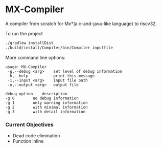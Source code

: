 # MX-Compiler
A compiler from scratch for Mx*(a c-and-java-like language)
to riscv32.

To run the project
```bash
./gradlew installDist
./build/install/Compiler/bin/Compiler inputfile
```
More command line options:

    usage: MX-Compiler
     -g,--debug <arg>    set level of debug information
     -h,--help           print this message
     -i,--input <arg>    input file path
     -o,--output <arg>   output file
    
    debug option	description
    -g 0		no debug information
    -g 1		only warning information
    -g 2		with minimal information
    -g 3		with detail information

### Current Objectives
* Dead code elimination
* Function inline

